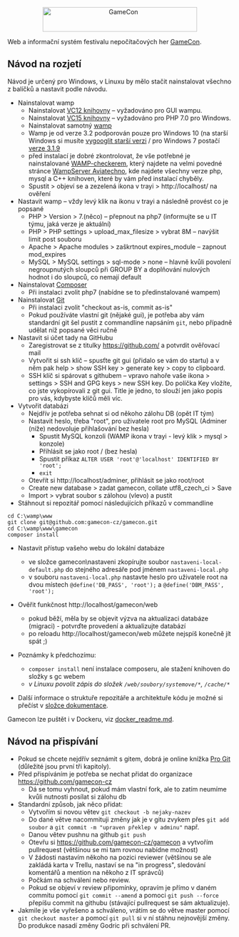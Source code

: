 
<p align="center"><a href="http://gamecon.cz" target="_blank"><img width="346" height="55" src="http://gamecon.cz/soubory/styl/logo-github.png" alt="GameCon"></a></p>

Web a informační systém festivalu nepočítačových her [GameCon](https://gamecon.cz).

## Návod na rozjetí

Návod je určený pro Windows, v Linuxu by mělo stačit nainstalovat všechno z balíčků a nastavit podle návodu.

- Nainstalovat wamp
  - Nainstalovat [VC12 knihovny](https://www.microsoft.com/en-us/download/details.aspx?id=30679) – vyžadováno pro GUI wampu.
  - Nainstalovat [VC15 knihovny](https://www.microsoft.com/en-us/download/details.aspx?id=48145) – vyžadováno pro PHP 7.0 pro Windows.
  - Nainstalovat samotný [wamp](http://www.wampserver.com/en/)
  - Wamp je od verze 3.2 podporován pouze pro Windows 10 (na starší Windows si musíte [vygooglit starší verzi](https://www.google.com/search?q=wampserver+older+versions) / pro Windows 7 postačí [verze 3.1.9](https://wampserver.en.uptodown.com/windows/download/2132957)
  - před instalací je dobré zkontrolovat, že vše potřebné je nainstalované [WAMP-checkerem](https://wampserver.aviatechno.net/files/tools/check_vcredist.exe), který najdete na velmi povedné stránce [WampServer Aviatechno](https://wampserver.aviatechno.net/?lang=en), kde najdete všechny verze php, mysql a C++ knihoven, které by vám před instalací chyběly.
  - Spustit > objeví se a zezelená ikona v trayi > http://localhost/ na ověření
- Nastavit wamp – vždy levý klik na ikonu v trayi a následně provést co je popsané
  - PHP > Version > 7.(něco) – přepnout na php7 (informujte se u IT týmu, jaká verze je aktuální)
  - PHP > PHP settings > upload_max_filesize > vybrat 8M – navýšit limit post souboru
  - Apache > Apache modules > zaškrtnout expires_module – zapnout mod_expires
  - MySQL > MySQL settings > sql-mode > none – hlavně kvůli povolení negroupnutých sloupců při GROUP BY a doplňování nulových hodnot i do sloupců, co nemají default
- Nainstalovat [Composer](https://getcomposer.org/download/)
  - Při instalaci zvolit php7 (nabídne se to předinstalované wampem)
- Nainstalovat [Git](https://git-scm.com/downloads)
  - Při instalaci zvolit "checkout as-is, commit as-is"
  - Pokud používáte vlastní git (nějaké gui), je potřeba aby vám standardní git šel pustit z commandline napsáním `git`, nebo případně udělat níž popsané věci ručně
- Nastavit si účet tady na GitHubu
  - Zaregistrovat se z titulky https://github.com/ a potvrdit ověřovací mail
  - Vytvořit si ssh klíč – spusťte git gui (přidalo se vám do startu) a v něm pak help > show SSH key > generate key > copy to clipboard.
  - SSH klíč si spárovat s githubem – vpravo nahoře vaše ikona > settings > SSH and GPG keys > new SSH key. Do políčka Key vložíte, co jste vykopírovali z git gui. Title je jedno, to slouží jen jako popis pro vás, kdybyste klíčů měli víc.
- Vytvořit databázi
  - Nejdřív je potřeba sehnat si od někoho zálohu DB (opět IT tým)
  - Nastavit heslo, třeba "root", pro uživatele root pro MySQL (Adminer (níže) nedovoluje přihlašování bez hesla)
    - Spustit MySQL konzoli (WAMP ikona v trayi - levý klik > mysql > konzole)
    - Příhlásit se jako root / (bez hesla)
    - Spustit příkaz `ALTER USER 'root'@'localhost' IDENTIFIED BY 'root';`
    - `exit`
  - Otevřít si http://localhost/adminer, přihlásit se jako root/root
  - Create new database > zadat gamecon, collate utf8_czech_ci > Save
  - Import > vybrat soubor s zálohou (vlevo) a pustit
- Stáhnout si repozitář pomocí následujících příkazů v commandline
```
cd C:\wamp\www
git clone git@github.com:gamecon-cz/gamecon.git
cd C:\wamp\www\gamecon
composer install
```
- Nastavit přístup vašeho webu do lokální databáze
  - ve složce gamecon\nastaveni zkopírujte soubor `nastaveni-local-default.php` do stejného adresáře pod jménem `nastaveni-local.php`
  - v souboru `nastaveni-local.php` nastavte heslo pro uživatele root na dvou místech `@define('DB_PASS', 'root');` a `@define('DBM_PASS', 'root');`
- Ověřit funkčnost http://localhost/gamecon/web
  - pokud běží, měla by se objevit výzva na aktualizaci databáze (migraci) - potvrďte provedení a aktualizujte databází
  - po reloadu http://localhost/gamecon/web můžete nejspíš konečně jít spát ;)

- Poznámky k předchozímu:
  - `composer install` není instalace composeru, ale stažení knihoven do složky s gc webem
  - _v Linuxu povolit zápis do složek `/web/soubory/systemove/*`, `/cache/*`_
- Další informace o struktuře repozitáře a architektuře kódu je možné si přečíst v [složce dokumentace](dokumentace).

Gamecon lze puštět i v Dockeru, viz [docker_readme.md](docker_readme.md).

## Návod na přispívání

- Pokud se chcete nejdřív seznámit s gitem, dobrá je online knížka [Pro Git](https://git-scm.com/book/cs/v2) (důležité jsou první tři kapitoly).
- Před přispíváním je potřeba se nechat přidat do organizace https://github.com/gamecon-cz
  - Dá se tomu vyhnout, pokud mám vlastní fork, ale to zatím neumíme kvůli nutnosti posílat si zálohu db
- Standardní způsob, jak něco přidat:
  - Vytvořím si novou větev `git checkout -b nejaky-nazev`
  - Do dané větve nacommituji změny jak je v gitu zvykem přes `git add soubor` a `git commit -m "upraven překlep v adminu"` např.
  - Danou větev pushnu na github `git push`
  - Otevřu si https://github.com/gamecon-cz/gamecon a vytvořím pullrequest (většinou se mi tam rovnou nabídne možnost)
  - V žádosti nastavím někoho na pozici reviewer (většinou se ale zakládá karta v Trellu, nastaví se na "in progress", sledování komentářů a mention na někoho z IT správců)
  - Počkám na schválení nebo review.
  - Pokud se objeví v review připomínky, opravím je přímo v daném commitu pomocí `git commit --amend` a pomoci `git push --force` přepíšu commit na githubu (stávající pullrequest se sám aktualizuje).
- Jakmile je vše vyřešeno a schváleno, vrátím se do větve master pomocí `git checkout master` a pomocí `git pull` si v ní stáhnu nejnovější změny. Do produkce nasadí změny Godric při schválení PR.
